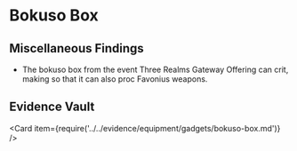 # Bokuso Box

## Miscellaneous Findings 
* The bokuso box from the event Three Realms Gateway Offering can crit, making so that it can also proc Favonius weapons.

## Evidence Vault
<Card item={require('../../evidence/equipment/gadgets/bokuso-box.md')} />
